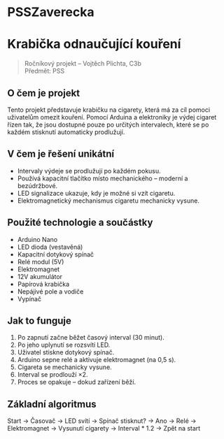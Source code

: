 # PSSZaverecka
# Krabička odnaučující kouření

> Ročníkový projekt – Vojtěch Plichta, C3b  
> Předmět: PSS

## O čem je projekt

Tento projekt představuje krabičku na cigarety, která má za cíl pomoci uživatelům omezit kouření. Pomocí Arduina a elektroniky je výdej cigaret řízen tak, že jsou dostupné pouze po určitých intervalech, které se po každém stisknutí automaticky prodlužují.

## V čem je řešení unikátní

- Intervaly výdeje se prodlužují po každém pokusu.
- Používá kapacitní tlačítko místo mechanického – moderní a bezúdržbové.
- LED signalizace ukazuje, kdy je možné si vzít cigaretu.
- Elektromagnetický mechanismus cigaretu mechanicky vysune.

## Použité technologie a součástky

- Arduino Nano
- LED dioda (vestavěná)
- Kapacitní dotykový spínač
- Relé modul (5V)
- Elektromagnet
- 12V akumulátor
- Papírová krabička
- Nepájivé pole a vodiče
- Vypínač

## Jak to funguje

1. Po zapnutí začne běžet časový interval (30 minut).
2. Po jeho uplynutí se rozsvítí LED.
3. Uživatel stiskne dotykový spínač.
4. Arduino sepne relé a aktivuje elektromagnet (na 0,5 s).
5. Cigareta se mechanicky vysune.
6. Interval se prodlouží ×2.
7. Proces se opakuje – dokud zařízení běží.

## Základní algoritmus

Start → Časovač → LED svítí → Spínač stisknut?
    → Ano → Relé → Elektromagnet → Vysunutí cigarety
    → Interval * 1.2 → Zpět na start
